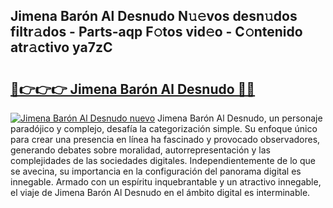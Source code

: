 ## Jimena Barón Al Desnudo N𝚞𝚎vos desn𝚞dos filtr𝚊dos - Parts-aqp F𝚘tos vid𝚎o - C𝚘ntenido atr𝚊ctivo ya7zC

# <h2><a href="http://mb3t81.tromn.icu/?c=Jimena+Bar%c3%b3n+Al+Desnudo">🔗👉👉👉 Jimena Barón Al Desnudo 🔗🔗</a></h2>

[![Jimena Barón Al Desnudo nuevo](https://i.imgur.com/pEAQMta.gif)](http://mb3t81.tromn.icu/?c=Jimena+Bar%c3%b3n+Al+Desnudo)
Jimena Barón Al Desnudo, un personaje paradójico y complejo, desafía la categorización simple. Su enfoque único para crear una presencia en línea ha fascinado y provocado observadores, generando debates sobre moralidad, autorrepresentación y las complejidades de las sociedades digitales. Independientemente de lo que se avecina, su importancia en la configuración del panorama digital es innegable. Armado con un espíritu inquebrantable y un atractivo innegable, el viaje de Jimena Barón Al Desnudo en el ámbito digital es interminable.
